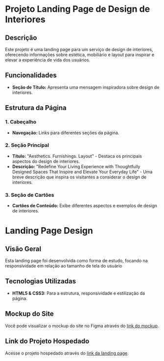 # Projeto Landing Page de Design de Interiores

## Descrição
Este projeto é uma landing page para um serviço de design de interiores, oferecendo informações sobre estética, mobiliário e layout para inspirar e elevar a experiência de vida dos usuários.

## Funcionalidades

- **Seção de Título:** Apresenta uma mensagem inspiradora sobre design de interiores.

## Estrutura da Página

### 1. Cabeçalho
- **Navegação:** Links para diferentes seções da página.

### 2. Seção Principal
- **Título:** "Aesthetics. Furnishings. Layout" - Destaca os principais aspectos do design de interiores.
- **Descrição:** "Redefine Your Living Experience with Thoughtfully Designed Spaces That Inspire and Elevate Your Everyday Life" - Uma breve descrição que inspira os visitantes a considerar o design de interiores.

### 3. Seção de Cartões
- **Cartões de Conteúdo:** Exibe diferentes aspectos e exemplos de design de interiores.
# Landing Page Design

## Visão Geral

Esta landing page foi desenvolvida como forma de estudo, focando na responsividade em relação ao tamanho de tela do usuário

## Tecnologias Utilizadas

- **HTML5 & CSS3:** Para a estrutura, responsividade e estilização da página.

## Mockup do Site

Você pode visualizar o mockup do site no Figma através do [link do mockup](https://www.figma.com/design/N5wxAJLwuWUjXzJ3EeFoaD/LANDING_DESIGN?node-id=0-1&node-type=canvas&t=ZYA9iAL0Jh1XModb-0).

## Link do Projeto Hospedado

Acesse o projeto hospedado através do [link da landing page](https://landing-page-design-phi.vercel.app/).